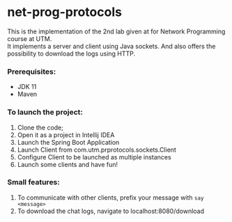 # net-prog-protocols
This is the implementation of the 2nd lab given at for Network Programming course at UTM.  
It implements a server and  client using Java sockets. And also offers the possibility to download the logs using HTTP.  

### Prerequisites:
* JDK 11
* Maven

### To launch the project:
1. Clone the code;
2. Open it as a project in Intellij IDEA
3. Launch the Spring Boot Application
4. Launch Client from com.utm.prprotocols.sockets.Client
5. Configure Client to be launched as multiple instances
6. Launch some clients and have fun!

### Small features:
1. To communicate with other clients, prefix your message with ```say <message>```
2. To download the chat logs, navigate to localhost:8080/download
